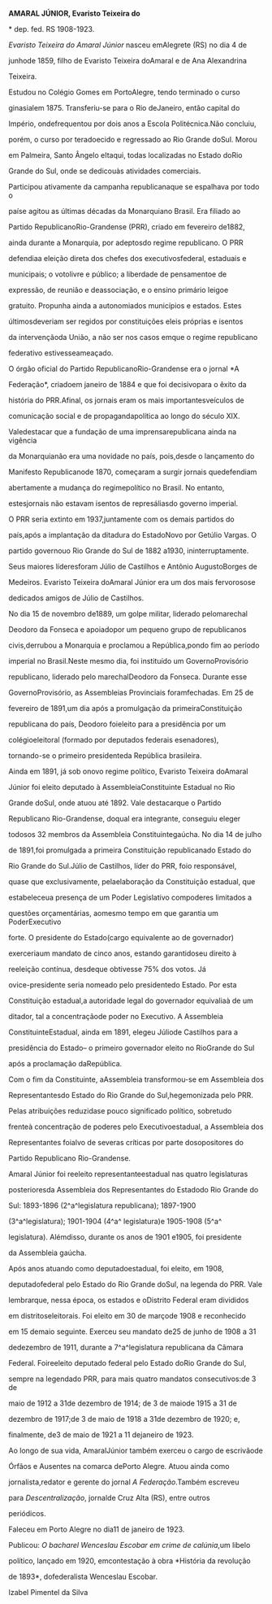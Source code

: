 **AMARAL JÚNIOR, Evaristo Teixeira do**



\* dep. fed. RS 1908-1923.



*Evaristo Teixeira do Amaral Júnior* nasceu emAlegrete (RS) no dia 4 de

junhode 1859, filho de Evaristo Teixeira doAmaral e de Ana Alexandrina

Teixeira.



Estudou no Colégio Gomes em PortoAlegre, tendo terminado o curso

ginasialem 1875. Transferiu-se para o Rio deJaneiro, então capital do

Império, ondefrequentou por dois anos a Escola Politécnica.Não concluiu,

porém, o curso por teradoecido e regressado ao Rio Grande doSul. Morou

em Palmeira, Santo Ângelo eItaqui, todas localizadas no Estado doRio

Grande do Sul, onde se dedicouàs atividades comerciais.



Participou ativamente da campanha republicanaque se espalhava por todo o

paíse agitou as últimas décadas da Monarquiano Brasil. Era filiado ao

Partido RepublicanoRio-Grandense (PRR), criado em fevereiro de1882,

ainda durante a Monarquia, por adeptosdo regime republicano. O PRR

defendiaa eleição direta dos chefes dos executivosfederal, estaduais e

municipais; o votolivre e público; a liberdade de pensamentoe de

expressão, de reunião e deassociação, e o ensino primário leigoe

gratuito. Propunha ainda a autonomiados municípios e estados. Estes

últimosdeveriam ser regidos por constituições eleis próprias e isentos

da intervençãoda União, a não ser nos casos emque o regime republicano

federativo estivesseameaçado.



O órgão oficial do Partido RepublicanoRio-Grandense era o jornal *A

Federação*, criadoem janeiro de 1884 e que foi decisivopara o êxito da

história do PRR.Afinal, os jornais eram os mais importantesveículos de

comunicação social e de propagandapolítica ao longo do século XIX.

Valedestacar que a fundação de uma imprensarepublicana ainda na vigência

da Monarquianão era uma novidade no país, pois,desde o lançamento do

Manifesto Republicanode 1870, começaram a surgir jornais quedefendiam

abertamente a mudança do regimepolítico no Brasil. No entanto,

estesjornais não estavam isentos de represáliasdo governo imperial.



O PRR seria extinto em 1937,juntamente com os demais partidos do

país,após a implantação da ditadura do EstadoNovo por Getúlio Vargas. O

partido governouo Rio Grande do Sul de 1882 a1930, ininterruptamente.

Seus maiores líderesforam Júlio de Castilhos e Antônio AugustoBorges de

Medeiros. Evaristo Teixeira doAmaral Júnior era um dos mais fervorosose

dedicados amigos de Júlio de Castilhos.



No dia 15 de novembro de1889, um golpe militar, liderado pelomarechal

Deodoro da Fonseca e apoiadopor um pequeno grupo de republicanos

civis,derrubou a Monarquia e proclamou a República,pondo fim ao período

imperial no Brasil.Neste mesmo dia, foi instituído um GovernoProvisório

republicano, liderado pelo marechalDeodoro da Fonseca. Durante esse

GovernoProvisório, as Assembleias Provinciais foramfechadas. Em 25 de

fevereiro de 1891,um dia após a promulgação da primeiraConstituição

republicana do país, Deodoro foieleito para a presidência por um

colégioeleitoral (formado por deputados federais esenadores),

tornando-se o primeiro presidenteda República brasileira.



Ainda em 1891, já sob onovo regime político, Evaristo Teixeira doAmaral

Júnior foi eleito deputado à AssembleiaConstituinte Estadual no Rio

Grande doSul, onde atuou até 1892. Vale destacarque o Partido

Republicano Rio-Grandense, doqual era integrante, conseguiu eleger

todosos 32 membros da Assembleia Constituintegaúcha. No dia 14 de julho

de 1891,foi promulgada a primeira Constituição republicanado Estado do

Rio Grande do Sul.Júlio de Castilhos, líder do PRR, foio responsável,

quase que exclusivamente, pelaelaboração da Constituição estadual, que

estabeleceua presença de um Poder Legislativo compoderes limitados a

questões orçamentárias, aomesmo tempo em que garantia um PoderExecutivo

forte. O presidente do Estado(cargo equivalente ao de governador)

exerceriaum mandato de cinco anos, estando garantidoseu direito à

reeleição contínua, desdeque obtivesse 75% dos votos. Já

ovice-presidente seria nomeado pelo presidentedo Estado. Por esta

Constituição estadual,a autoridade legal do governador equivaliaà de um

ditador, tal a concentraçãode poder no Executivo. A Assembleia

ConstituinteEstadual, ainda em 1891, elegeu Júliode Castilhos para a

presidência do Estado– o primeiro governador eleito no RioGrande do Sul

após a proclamação daRepública.



Com o fim da Constituinte, aAssembleia transformou-se em Assembleia dos

Representantesdo Estado do Rio Grande do Sul,hegemonizada pelo PRR.

Pelas atribuições reduzidase pouco significado político, sobretudo

frenteà concentração de poderes pelo Executivoestadual, a Assembleia dos

Representantes foialvo de severas críticas por parte dosopositores do

Partido Republicano Rio-Grandense.



Amaral Júnior foi reeleito representanteestadual nas quatro legislaturas

posterioresda Assembleia dos Representantes do Estadodo Rio Grande do

Sul: 1893-1896 (2^a^legislatura republicana); 1897-1900

(3^a^legislatura); 1901-1904 (4^a^ legislatura)e 1905-1908 (5^a^

legislatura). Alémdisso, durante os anos de 1901 e1905, foi presidente

da Assembleia gaúcha.



Após anos atuando como deputadoestadual, foi eleito, em 1908,

deputadofederal pelo Estado do Rio Grande doSul, na legenda do PRR. Vale

lembrarque, nessa época, os estados e oDistrito Federal eram divididos

em distritoseleitorais. Foi eleito em 30 de marçode 1908 e reconhecido

em 15 demaio seguinte. Exerceu seu mandato de25 de junho de 1908 a 31

dedezembro de 1911, durante a 7^a^legislatura republicana da Câmara

Federal. Foireeleito deputado federal pelo Estado doRio Grande do Sul,

sempre na legendado PRR, para mais quatro mandatos consecutivos:de 3 de

maio de 1912 a 31de dezembro de 1914; de 3 de maiode 1915 a 31 de

dezembro de 1917;de 3 de maio de 1918 a 31de dezembro de 1920; e,

finalmente, de3 de maio de 1921 a 11 dejaneiro de 1923.



Ao longo de sua vida, AmaralJúnior também exerceu o cargo de escrivãode

Órfãos e Ausentes na comarca dePorto Alegre. Atuou ainda como

jornalista,redator e gerente do jornal *A Federação*.Também escreveu

para *Descentralização*, jornalde Cruz Alta (RS), entre outros

periódicos.



Faleceu em Porto Alegre no dia11 de janeiro de 1923.



Publicou: *O bacharel Wenceslau Escobar em crime de calúnia*,um libelo

político, lançado em 1920, emcontestação à obra *História da revolução

de 1893*, dofederalista Wenceslau Escobar.



Izabel Pimentel da Silva



